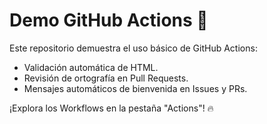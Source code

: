 # Demo GitHub Actions 🚀

Este repositorio demuestra el uso básico de GitHub Actions:

- Validación automática de HTML.
- Revisión de ortografía en Pull Requests.
- Mensajes automáticos de bienvenida en Issues y PRs.

¡Explora los Workflows en la pestaña "Actions"! 🔥
